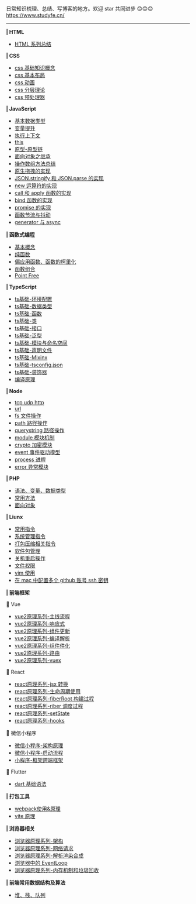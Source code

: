 日常知识梳理、总结、写博客的地方。欢迎 star 共同进步 😊😊😊
https://www.studyfe.cn/ <hr>

**| HTML**
- <a href="https://www.studyfe.cn/2017/05/10/html/html/">HTML 系列总结</a>

**| CSS**
- <a href="https://www.studyfe.cn/2017/06/11/css/base-concepts/">css 基础知识概念</a>
- <a href="https://www.studyfe.cn/2017/06/15/css/base-layout/">css 基本布局</a>
- <a href="https://www.studyfe.cn/2017/06/20/css/css-animation/">css 动画</a>
- <a href="https://www.studyfe.cn/2017/06/22/css/css-layered/">css 分层理论</a>
- <a href="https://www.studyfe.cn/2017/07/01/css/css-preprocessor/">css 预处理器</a>

**| JavaScript**<br>
- <a href="https://www.studyfe.cn/2019/02/12/javascript/type/">基本数据类型</a>
- <a href="https://www.studyfe.cn/2019/02/20/javascript/variableascension/">变量提升</a>
- <a href="https://www.studyfe.cn/2019/02/25/javascript/closure/">执行上下文</a>
- <a href="https://www.studyfe.cn/2019/03/05/javascript/this/">this</a>
- <a href="https://www.studyfe.cn/2019/03/10/javascript/prototype/">原型-原型链</a>
- <a href="https://www.studyfe.cn/2019/03/15/javascript/inheritance/">面向对象之继承</a>
- <a href="https://www.studyfe.cn/2019/03/20/javascript/api/">操作数组方法总结</a>
- <a href="https://www.studyfe.cn/2019/04/09/javascript/drag/">原生拖拽的实现</a>
- <a href="https://www.studyfe.cn/2019/05/11/javascript/json/">JSON.stringify 和 JSON.parse 的实现</a>
- <a href="https://www.studyfe.cn/2019/04/27/javascript/new/">new 运算符的实现</a>
- <a href="https://www.studyfe.cn/2019/04/22/javascript/call/">call 和 apply 函数的实现</a>
- <a href="https://www.studyfe.cn/2019/04/21/javascript/bind/">bind 函数的实现</a>
- <a href="https://www.studyfe.cn/2019/06/11/javascript/promise/">promise 的实现</a>
- <a href="https://www.studyfe.cn/2019/05/15/javascript/debounce/">函数节流与抖动</a>
- <a href="https://www.studyfe.cn/2019/08/26/javascript/generator-async/">generator 与 async</a>

**| 函数式编程**
- <a href="https://www.studyfe.cn/2019/07/12/javascript/functionalbase/">基本概念</a>
- <a href="https://www.studyfe.cn/2019/07/15/javascript/functionalpurity/">纯函数</a>
- <a href="https://www.studyfe.cn/2019/07/17/javascript/functioncurrying/">偏应用函数、函数的柯里化</a>
- <a href="https://www.studyfe.cn/2019/07/22/javascript/functionalcombination/">函数组合</a>
- <a href="https://www.studyfe.cn/2019/07/25/javascript/functionalpoint/">Point Free</a>

**| TypeScript**
- <a href="https://www.studyfe.cn/2019/05/15/typescript/envconfig/">ts基础-环境配置</a>
- <a href="https://www.studyfe.cn/2019/05/23/typescript/basedatatype/">ts基础-数据类型</a>
- <a href="https://www.studyfe.cn/2019/05/16/typescript/function/">ts基础-函数</a>
- <a href="https://www.studyfe.cn/2019/05/17/typescript/class/">ts基础-类</a>
- <a href="https://www.studyfe.cn/2019/05/18/typescript/interfaces/">ts基础-接口</a>
- <a href="https://www.studyfe.cn/2019/05/22/typescript/generics/">ts基础-泛型</a>
- <a href="https://www.studyfe.cn/2019/06/15/typescript/module/">ts基础-模块与命名空间</a>
- <a href="https://www.studyfe.cn/2019/06/20/typescript/declarefile/">ts基础-声明文件</a>
- <a href="https://www.studyfe.cn/2019/07/02/typescript/mixinx/">ts基础-Mixinx</a>
- <a href="https://www.studyfe.cn/2019/07/15/typescript/tsconfig/">ts基础-tsconfig.json</a>
- <a href="https://www.studyfe.cn/2019/07/18/typescript/decorators/">ts基础-装饰器</a>
- <a href="https://www.studyfe.cn/2019/08/05/typescript/compilationprinciple/">编译原理</a>

**| Node**
- <a href="https://www.studyfe.cn/2019/03/23/node/http/">tcp udp http</a>
- <a href="https://www.studyfe.cn/2019/03/28/node/url/">url</a>
- <a href="https://www.studyfe.cn/2019/04/01/node/fs/">fs 文件操作</a>
- <a href="https://www.studyfe.cn/2019/04/02/node/path/">path 路径操作</a>
- <a href="https://www.studyfe.cn/2019/04/04/node/querystring/">querystring 路径操作</a>
- <a href="https://www.studyfe.cn/2019/04/05/node/module/">module 模块机制</a>
- <a href="https://www.studyfe.cn/2019/04/08/node/crypto/">crypto 加密模块</a>
- <a href="https://www.studyfe.cn/2019/04/10/node/event/">event 事件驱动模型</a>
- <a href="https://www.studyfe.cn/2019/04/12/node/process/">process 进程</a>
- <a href="https://www.studyfe.cn/2019/04/14/node/error/">error 异常模块</a>

**| PHP**
- <a href="https://www.studyfe.cn/2017/01/23/php/base/">语法、变量、数据类型</a>
- <a href="https://www.studyfe.cn/2017/01/23/php/method/">常用方法</a>
- <a href="https://www.studyfe.cn/2017/01/23/php/oop/">面向对象</a>

**| Liunx**
- <a href="https://www.studyfe.cn/2018/06/23/linux/instructions/">常用指令</a>
- <a href="https://www.studyfe.cn/2018/07/02/linux/system/">系统管理指令</a>
- <a href="https://www.studyfe.cn/2018/07/10/linux/compression/">打包压缩相关指令</a>
- <a href="https://www.studyfe.cn/2018/07/12/linux/package/">软件包管理</a>
- <a href="https://www.studyfe.cn/2018/07/16/linux/shutdown/">关机重启操作</a>
- <a href="https://www.studyfe.cn/2018/07/25/linux/fileauth/">文件权限</a>
- <a href="https://www.studyfe.cn/2018/07/28/linux/vim/">vim 使用</a>
- <a href="https://www.studyfe.cn/2018/08/10/linux/git/">在 mac 中配置多个 github 账号 ssh 密钥</a>

**| 前端框架**

🌟 Vue
- <a href="https://www.studyfe.cn/2019/08/27/vue/vueprinciple/">vue2原理系列-主线流程</a>
- <a href="https://www.studyfe.cn/2019/09/05/vue/vueobserve/">vue2原理系列-响应式</a>
- <a href="https://www.studyfe.cn/2019/09/18/vue/vuecomupdate/">vue2原理系列-组件更新</a>
- <a href="https://www.studyfe.cn/2019/09/19/vue/vuecompile/">vue2原理系列-编译解析</a>
- <a href="https://www.studyfe.cn/2019/09/21/vue/vuecomponents/">vue2原理系列-组件件化</a>
- <a href="https://www.studyfe.cn/2018/08/10/vue/vuerouter/">vue2原理系列-路由</a>
- <a href="https://www.studyfe.cn/2018/09/10/vue/vuex/">vue2原理系列-vuex</a>

🌟 React
- <a href="https://www.studyfe.cn/2019/10/01/react/library-react-jsx/">react原理系列-jsx 转换</a>
- <a href="https://www.studyfe.cn/2019/10/02/react/library-react-lifecycle/">react原理系列-生命周期使用</a>
- <a href="https://www.studyfe.cn/2019/10/04/react/library-react-fiber01/">react原理系列-fiberRoot 构建过程</a>
- <a href="https://www.studyfe.cn/2019/10/06/react/library-react-fiber02/">react原理系列-riber 调度过程</a>
- <a href="https://www.studyfe.cn/2019/10/09/react/library-react-state/">react原理系列-setState</a>
- <a href="https://www.studyfe.cn/2019/11/09/react/library-react-hook/">react原理系列-hooks</a>

🌟 微信小程序
- <a href="https://www.studyfe.cn/2020/12/12/mini/principle01/">微信小程序-架构原理</a>
- <a href="https://www.studyfe.cn/2020/12/20/mini/principle02/">微信小程序-启动流程</a>
- <a href="https://www.studyfe.cn/2021/01/14/mini/principle03/">小程序-框架跨端框架</a>

🌟 Flutter
- <a href="https://www.studyfe.cn/2019/12/15/flutter/library-flutter-dart/">dart 基础语法</a>

**| 打包工具** 
- <a href="https://www.studyfe.cn/2019/11/20/webpack/library-webpack01/">webpack使用&原理</a>
- <a href="">vite 原理</a>

**| 浏览器相关**

- <a href="https://www.studyfe.cn/2021/02/20/browser/architecture">浏览器原理系列-架构</a>
- <a href="javascript:void(0)">浏览器原理系列-网络请求</a>
- <a href="javascript:void(0)">浏览器原理系列-解析渲染合成</a>
- <a href="https://www.studyfe.cn/2021/01/25/browser/eventloop">浏览器中的 EventLoop </a>
- <a href="javascript:void(0)">浏览器原理系列-内存机制和垃圾回收</a>

**| 前端常用数据结构及算法**
- <a href="javascript:void(0)">堆、栈、队列</a>



